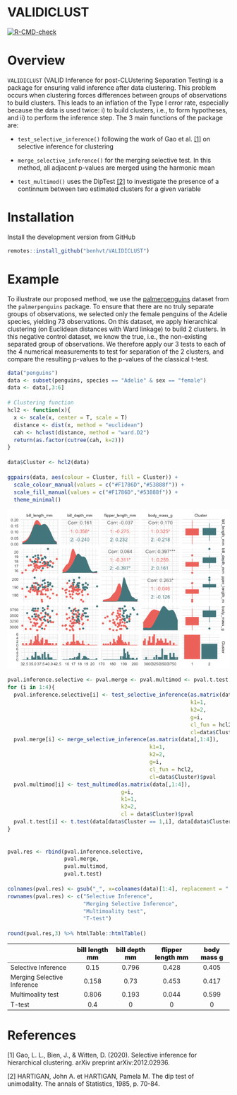 
# VALIDICLUST

<!-- badges: start -->
[![R-CMD-check](https://github.com/benhvt/VALIDICLUST/workflows/R-CMD-check/badge.svg)](https://github.com/benhvt/VALIDICLUST/actions)
<!-- badges: end -->

# Overview

`VALIDICLUST` (VALID Inference for post-CLUstering Separation Testing)
is a package for ensuring valid inference after data clustering. This
problem occurs when clustering forces differences between groups of
observations to build clusters. This leads to an inflation of the Type I
error rate, especially because the data is used twice: i) to build
clusters, i.e., to form hypotheses, and ii) to perform the inference
step. The 3 main functions of the package are:

-   `test_selective_inference()` following the work of Gao et
    al. [\[1\]](#1) on selective inference for clustering

-   `merge_selective_inference()` for the merging selective test. In
    this method, all adjacent p-values are merged using the harmonic
    mean

-   `test_multimod()` uses the DipTest [\[2\]](#2) to investigate the
    presence of a continnum between two estimated clusters for a given
    variable

# Installation

Install the development version from GitHub

``` r
remotes::install_github("benhvt/VALIDICLUST")
```

# Example

To illustrate our proposed method, we use the
[palmerpenguins](https://allisonhorst.github.io/palmerpenguins/) dataset
from the `palmerpenguins` package. To ensure that there are no truly
separate groups of observations, we selected only the female penguins of
the Adelie species, yielding 73 observations. On this dataset, we apply
hierarchical clustering (on Euclidean distances with Ward linkage) to
build 2 clusters. In this negative control dataset, we know the true,
i.e., the non-existing separated group of observations. We therefore
apply our 3 tests to each of the 4 numerical measurements to test for
separation of the 2 clusters, and compare the resulting p-values to the
p-values of the classical t-test.

``` r
data("penguins")
data <- subset(penguins, species == "Adelie" & sex == "female")
data <- data[,3:6]

# Clustering function 
hcl2 <- function(x){
  x <- scale(x, center = T, scale = T)
  distance <- dist(x, method = "euclidean")
  cah <- hclust(distance, method = "ward.D2")
  return(as.factor(cutree(cah, k=2)))
}

data$Cluster <- hcl2(data)

ggpairs(data, aes(colour = Cluster, fill = Cluster)) + 
  scale_colour_manual(values = c("#F1786D","#53888f")) + 
  scale_fill_manual(values = c("#F1786D","#53888f")) + 
  theme_minimal()
```

![](README_files/figure-gfm/unnamed-chunk-3-1.png)<!-- -->

``` r
pval.inference.selective <- pval.merge <- pval.multimod <- pval.t.test <- rep(NA, 4)
for (i in 1:4){
  pval.inference.selective[i] <- test_selective_inference(as.matrix(data[,1:4]), 
                                                          k1=1, 
                                                          k2=2, 
                                                          g=i, 
                                                          cl_fun = hcl2, 
                                                          cl=data$Cluster)$pval
  pval.merge[i] <- merge_selective_inference(as.matrix(data[,1:4]),
                                             k1=1, 
                                             k2=2, 
                                             g=i, 
                                             cl_fun = hcl2,
                                             cl=data$Cluster)$pval
  pval.multimod[i] <- test_multimod(as.matrix(data[,1:4]),
                                    g=i,
                                    k1=1, 
                                    k2=2,
                                    cl = data$Cluster)$pval
  pval.t.test[i] <- t.test(data[data$Cluster == 1,i], data[data$Cluster==2, i])$p.value
}


pval.res <- rbind(pval.inference.selective, 
                  pval.merge,
                  pval.multimod,
                  pval.t.test)

colnames(pval.res) <- gsub("_", x=colnames(data)[1:4], replacement = " ")
rownames(pval.res) <- c("Selective Inference",
                        "Merging Selective Inference",
                        "Multimoality test", 
                        "T-test")

round(pval.res,3) %>% htmlTable::htmlTable()
```

<table class="gmisc_table" style="border-collapse: collapse; margin-top: 1em; margin-bottom: 1em;">
<thead>
<tr>
<th style="border-bottom: 1px solid grey; border-top: 2px solid grey;">
</th>
<th style="font-weight: 900; border-bottom: 1px solid grey; border-top: 2px solid grey; text-align: center;">
bill length mm
</th>
<th style="font-weight: 900; border-bottom: 1px solid grey; border-top: 2px solid grey; text-align: center;">
bill depth mm
</th>
<th style="font-weight: 900; border-bottom: 1px solid grey; border-top: 2px solid grey; text-align: center;">
flipper length mm
</th>
<th style="font-weight: 900; border-bottom: 1px solid grey; border-top: 2px solid grey; text-align: center;">
body mass g
</th>
</tr>
</thead>
<tbody>
<tr>
<td style="text-align: left;">
Selective Inference
</td>
<td style="text-align: center;">
0.15
</td>
<td style="text-align: center;">
0.796
</td>
<td style="text-align: center;">
0.428
</td>
<td style="text-align: center;">
0.405
</td>
</tr>
<tr>
<td style="text-align: left;">
Merging Selective Inference
</td>
<td style="text-align: center;">
0.158
</td>
<td style="text-align: center;">
0.73
</td>
<td style="text-align: center;">
0.453
</td>
<td style="text-align: center;">
0.417
</td>
</tr>
<tr>
<td style="text-align: left;">
Multimoality test
</td>
<td style="text-align: center;">
0.806
</td>
<td style="text-align: center;">
0.193
</td>
<td style="text-align: center;">
0.044
</td>
<td style="text-align: center;">
0.599
</td>
</tr>
<tr>
<td style="border-bottom: 2px solid grey; text-align: left;">
T-test
</td>
<td style="border-bottom: 2px solid grey; text-align: center;">
0.4
</td>
<td style="border-bottom: 2px solid grey; text-align: center;">
0
</td>
<td style="border-bottom: 2px solid grey; text-align: center;">
0
</td>
<td style="border-bottom: 2px solid grey; text-align: center;">
0
</td>
</tr>
</tbody>
</table>

# References

<a id="1">\[1\]</a> Gao, L. L., Bien, J., & Witten, D. (2020). Selective
inference for hierarchical clustering. arXiv preprint arXiv:2012.02936.

<a id="2">\[2\]</a> HARTIGAN, John A. et HARTIGAN, Pamela M. The dip
test of unimodality. The annals of Statistics, 1985, p. 70-84.
